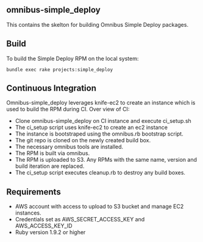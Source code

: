 ## omnibus-simple_deploy

This contains the skelton for building Omnibus Simple Deploy packages.

## Build

To build the Simple Deploy RPM on the local system:

    bundle exec rake projects:simple_deploy

## Continuous Integration

Omnibus-simple_deploy leverages knife-ec2 to create an instance which is used to build the RPM during CI. Over view of CI:

* Clone omnibus-simple_deploy on CI instance and execute ci_setup.sh
* The ci_setup script uses knife-ec2 to create an ec2 instance
* The instance is bootstraped using the omnibus.rb bootstrap script.
* The git repo is cloned on the newly created build box.
* The necessary omnibus tools are installed.
* The RPM is built via omnibus.
* The RPM is uploaded to S3. Any RPMs with the same name, version and build iteration are replaced.
* The ci_setup script executes cleanup.rb to destroy any build boxes.

## Requirements

* AWS account with access to upload to S3 bucket and manage EC2 instances.
* Credentials set as AWS_SECRET_ACCESS_KEY and AWS_ACCESS_KEY_ID
* Ruby version 1.9.2 or higher
